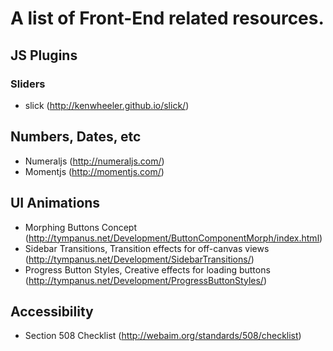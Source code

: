 # A list of Front-End related resources. #

## JS Plugins ##
### Sliders ###
- slick (http://kenwheeler.github.io/slick/)

## Numbers, Dates, etc ##
- Numeraljs (http://numeraljs.com/)
- Momentjs (http://momentjs.com/)


## UI Animations ##
- Morphing Buttons Concept (http://tympanus.net/Development/ButtonComponentMorph/index.html)
- Sidebar Transitions, Transition effects for off-canvas views (http://tympanus.net/Development/SidebarTransitions/)
- Progress Button Styles, Creative effects for loading buttons (http://tympanus.net/Development/ProgressButtonStyles/)


## Accessibility ##
- Section 508 Checklist (http://webaim.org/standards/508/checklist)
